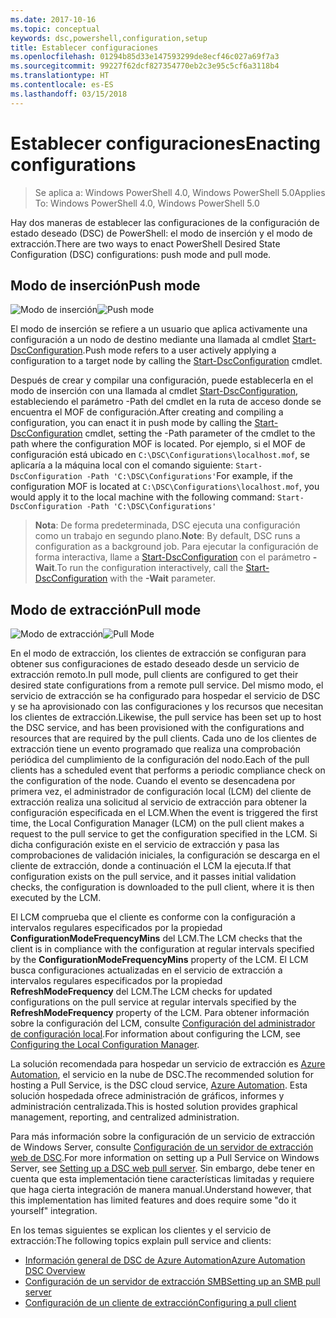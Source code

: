 ```yaml
---
ms.date: 2017-10-16
ms.topic: conceptual
keywords: dsc,powershell,configuration,setup
title: Establecer configuraciones
ms.openlocfilehash: 01294b85d33e147593299de8ecf46c027a69f7a3
ms.sourcegitcommit: 99227f62dcf827354770eb2c3e95c5cf6a3118b4
ms.translationtype: HT
ms.contentlocale: es-ES
ms.lasthandoff: 03/15/2018
---
```

# <a name="enacting-configurations"></a><span data-ttu-id="9aaf6-103">Establecer configuraciones</span><span class="sxs-lookup"><span data-stu-id="9aaf6-103">Enacting configurations</span></span>

><span data-ttu-id="9aaf6-104">Se aplica a: Windows PowerShell 4.0, Windows PowerShell 5.0</span><span class="sxs-lookup"><span data-stu-id="9aaf6-104">Applies To: Windows PowerShell 4.0, Windows PowerShell 5.0</span></span>

<span data-ttu-id="9aaf6-105">Hay dos maneras de establecer las configuraciones de la configuración de estado deseado (DSC) de PowerShell: el modo de inserción y el modo de extracción.</span><span class="sxs-lookup"><span data-stu-id="9aaf6-105">There are two ways to enact PowerShell Desired State Configuration (DSC) configurations: push mode and pull mode.</span></span>

## <a name="push-mode"></a><span data-ttu-id="9aaf6-106">Modo de inserción</span><span class="sxs-lookup"><span data-stu-id="9aaf6-106">Push mode</span></span>

<span data-ttu-id="9aaf6-107">![Modo de inserción](images/pushModel.png "Cómo funciona el modo de inserción")</span><span class="sxs-lookup"><span data-stu-id="9aaf6-107">![Push mode](images/pushModel.png "How push mode works")</span></span>

<span data-ttu-id="9aaf6-108">El modo de inserción se refiere a un usuario que aplica activamente una configuración a un nodo de destino mediante una llamada al cmdlet [Start-DscConfiguration](https://technet.microsoft.com/library/dn521623.aspx).</span><span class="sxs-lookup"><span data-stu-id="9aaf6-108">Push mode refers to a user actively applying a configuration to a target node by calling the [Start-DscConfiguration](https://technet.microsoft.com/library/dn521623.aspx) cmdlet.</span></span>

<span data-ttu-id="9aaf6-109">Después de crear y compilar una configuración, puede establecerla en el modo de inserción con una llamada al cmdlet [Start-DscConfiguration](https://technet.microsoft.com/library/dn521623.aspx), estableciendo el parámetro -Path del cmdlet en la ruta de acceso donde se encuentra el MOF de configuración.</span><span class="sxs-lookup"><span data-stu-id="9aaf6-109">After creating and compiling a configuration, you can enact it in push mode by calling the [Start-DscConfiguration](https://technet.microsoft.com/library/dn521623.aspx) cmdlet, setting the -Path parameter of the cmdlet to the path where the configuration MOF is located.</span></span>
<span data-ttu-id="9aaf6-110">Por ejemplo, si el MOF de configuración está ubicado en `C:\DSC\Configurations\localhost.mof`, se aplicaría a la máquina local con el comando siguiente: `Start-DscConfiguration -Path 'C:\DSC\Configurations'`</span><span class="sxs-lookup"><span data-stu-id="9aaf6-110">For example, if the configuration MOF is located at `C:\DSC\Configurations\localhost.mof`, you would apply it to the local machine with the following command: `Start-DscConfiguration -Path 'C:\DSC\Configurations'`</span></span>

> <span data-ttu-id="9aaf6-111">__Nota__: De forma predeterminada, DSC ejecuta una configuración como un trabajo en segundo plano.</span><span class="sxs-lookup"><span data-stu-id="9aaf6-111">__Note__: By default, DSC runs a configuration as a background job.</span></span> <span data-ttu-id="9aaf6-112">Para ejecutar la configuración de forma interactiva, llame a [Start-DscConfiguration](https://technet.microsoft.com/library/dn521623.aspx) con el parámetro __-Wait__.</span><span class="sxs-lookup"><span data-stu-id="9aaf6-112">To run the configuration interactively, call the [Start-DscConfiguration](https://technet.microsoft.com/library/dn521623.aspx) with the __-Wait__ parameter.</span></span>

## <a name="pull-mode"></a><span data-ttu-id="9aaf6-113">Modo de extracción</span><span class="sxs-lookup"><span data-stu-id="9aaf6-113">Pull mode</span></span>

<span data-ttu-id="9aaf6-114">![Modo de extracción](images/pullModel.png "Cómo funciona el modo de extracción")</span><span class="sxs-lookup"><span data-stu-id="9aaf6-114">![Pull Mode](images/pullModel.png "How pull mode works")</span></span>

<span data-ttu-id="9aaf6-115">En el modo de extracción, los clientes de extracción se configuran para obtener sus configuraciones de estado deseado desde un servicio de extracción remoto.</span><span class="sxs-lookup"><span data-stu-id="9aaf6-115">In pull mode, pull clients are configured to get their desired state configurations from a remote pull service.</span></span>
<span data-ttu-id="9aaf6-116">Del mismo modo, el servicio de extracción se ha configurado para hospedar el servicio de DSC y se ha aprovisionado con las configuraciones y los recursos que necesitan los clientes de extracción.</span><span class="sxs-lookup"><span data-stu-id="9aaf6-116">Likewise, the pull service has been set up to host the DSC service, and has been provisioned with the configurations and resources that are required by the pull clients.</span></span>
<span data-ttu-id="9aaf6-117">Cada uno de los clientes de extracción tiene un evento programado que realiza una comprobación periódica del cumplimiento de la configuración del nodo.</span><span class="sxs-lookup"><span data-stu-id="9aaf6-117">Each of the pull clients has a scheduled event that performs a periodic compliance check on the configuration of the node.</span></span>
<span data-ttu-id="9aaf6-118">Cuando el evento se desencadena por primera vez, el administrador de configuración local (LCM) del cliente de extracción realiza una solicitud al servicio de extracción para obtener la configuración especificada en el LCM.</span><span class="sxs-lookup"><span data-stu-id="9aaf6-118">When the event is triggered the first time, the Local Configuration Manager (LCM) on the pull client makes a request to the pull service to get the configuration specified in the LCM.</span></span>
<span data-ttu-id="9aaf6-119">Si dicha configuración existe en el servicio de extracción y pasa las comprobaciones de validación iniciales, la configuración se descarga en el cliente de extracción, donde a continuación el LCM la ejecuta.</span><span class="sxs-lookup"><span data-stu-id="9aaf6-119">If that configuration exists on the pull service, and it passes initial validation checks, the configuration is downloaded to the pull client, where it is then executed by the LCM.</span></span>

<span data-ttu-id="9aaf6-120">El LCM comprueba que el cliente es conforme con la configuración a intervalos regulares especificados por la propiedad **ConfigurationModeFrequencyMins** del LCM.</span><span class="sxs-lookup"><span data-stu-id="9aaf6-120">The LCM checks that the client is in compliance with the configuration at regular intervals specified by the **ConfigurationModeFrequencyMins** property of the LCM.</span></span>
<span data-ttu-id="9aaf6-121">El LCM busca configuraciones actualizadas en el servicio de extracción a intervalos regulares especificados por la propiedad **RefreshModeFrequency** del LCM.</span><span class="sxs-lookup"><span data-stu-id="9aaf6-121">The LCM checks for updated configurations on the pull service at regular intervals specified by the **RefreshModeFrequency** property of the LCM.</span></span>
<span data-ttu-id="9aaf6-122">Para obtener información sobre la configuración del LCM, consulte [Configuración del administrador de configuración local](metaConfig.md).</span><span class="sxs-lookup"><span data-stu-id="9aaf6-122">For information about configuring the LCM, see [Configuring the Local Configuration Manager](metaConfig.md).</span></span>

<span data-ttu-id="9aaf6-123">La solución recomendada para hospedar un servicio de extracción es [Azure Automation](https://azure.microsoft.com/services/automation/), el servicio en la nube de DSC.</span><span class="sxs-lookup"><span data-stu-id="9aaf6-123">The recommended solution for hosting a Pull Service, is the DSC cloud service, [Azure Automation](https://azure.microsoft.com/services/automation/).</span></span>
<span data-ttu-id="9aaf6-124">Esta solución hospedada ofrece administración de gráficos, informes y administración centralizada.</span><span class="sxs-lookup"><span data-stu-id="9aaf6-124">This is hosted solution provides graphical management, reporting, and centralized administration.</span></span>

<span data-ttu-id="9aaf6-125">Para más información sobre la configuración de un servicio de extracción de Windows Server, consulte [Configuración de un servidor de extracción web de DSC](pullServer.md).</span><span class="sxs-lookup"><span data-stu-id="9aaf6-125">For more information on setting up a Pull Service on Windows Server, see [Setting up a DSC web pull server](pullServer.md).</span></span>
<span data-ttu-id="9aaf6-126">Sin embargo, debe tener en cuenta que esta implementación tiene características limitadas y requiere que haga cierta integración de manera manual.</span><span class="sxs-lookup"><span data-stu-id="9aaf6-126">Understand however, that this implementation has limited features and does require some "do it yourself" integration.</span></span>

<span data-ttu-id="9aaf6-127">En los temas siguientes se explican los clientes y el servicio de extracción:</span><span class="sxs-lookup"><span data-stu-id="9aaf6-127">The following topics explain pull service and clients:</span></span>

- [<span data-ttu-id="9aaf6-128">Información general de DSC de Azure Automation</span><span class="sxs-lookup"><span data-stu-id="9aaf6-128">Azure Automation DSC Overview</span></span>](https://docs.microsoft.com/en-us/azure/automation/automation-dsc-overview)
- [<span data-ttu-id="9aaf6-129">Configuración de un servidor de extracción SMB</span><span class="sxs-lookup"><span data-stu-id="9aaf6-129">Setting up an SMB pull server</span></span>](pullServerSMB.md)
- [<span data-ttu-id="9aaf6-130">Configuración de un cliente de extracción</span><span class="sxs-lookup"><span data-stu-id="9aaf6-130">Configuring a pull client</span></span>](pullClientConfigID.md)
